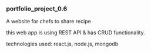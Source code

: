 ### portfolio_project_0.6

A website for chefs to share recipe

this web app is using REST API & has CRUD functionality.

technologies used: react.js, node.js, mongodb

